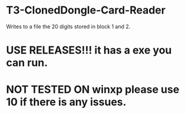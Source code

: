 # T3-ClonedDongle-Card-Reader
Writes to a file the 20 digits stored in block 1 and 2.
# USE RELEASES!!! it has a exe you can run. 

# NOT TESTED ON winxp please use 10 if there is any issues. 
